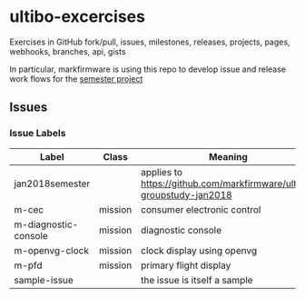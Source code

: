 # ultibo-excercises

Exercises in GitHub fork/pull, issues, milestones, releases, projects, pages, webhooks, branches, api, gists

In particular, markfirmware is using this repo to develop issue and release work flows for the [semester project](https://github.com/markfirmware/ultibo-groupstudy-jan2018)

## Issues

### Issue Labels

|Label|Class|Meaning|
|-----|-----|-------|
|jan2018semester||applies to https://github.com/markfirmware/ultibo-groupstudy-jan2018|
|m-cec|mission|consumer electronic control|
|m-diagnostic-console|mission|diagnostic console|
|m-openvg-clock|mission|clock display using openvg|
|m-pfd|mission|primary flight display|
|sample-issue||the issue is itself a sample|
